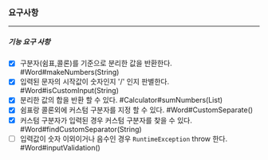### 요구사항 
-----
##### 기능 요구 사항
 - [x] 구분자(쉼표,콜론)를 기준으로 분리한 값을 반환한다. #Word#makeNumbers(String)
 - [x] 입력된 문자의 시작값이 숫자인지 '/' 인지 판별한다. #Word#isCustomInput(String)
 - [x] 분리한 값의 합을 반환 할 수 있다. #Calculator#sumNumbers(List)
 - [x] 쉼표랑 콜론외에 커스텀 구분자를 지정 할 수 있다. #Word#CustomSeparate()
 - [x] 커스텀 구분자가 입력된 경우 커스텀 구분자를 찾을 수 있다. #Word#findCustomSeparator(String)
 - [ ] 입력값이 숫자 이외이거나 음수인 경우 `RuntimeException` throw 한다. #Word#inputValidation()